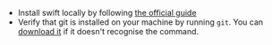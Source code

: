 - Install swift locally by following [the official guide](https://swift.org/getting-started/#using-the-repl)
- Verify that git is installed on your machine by running `git`. You can [download it](https://git-scm.com/) if it doesn't recognise the command.
